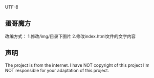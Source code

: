 UTF-8
## 蛋哥魔方
改编方式：
1.修改/img/目录下图片
2.修改index.html文件的文字内容

## 声明
The project is from the internet.
I have NOT copyright of this project
I'm NOT responsible for your adaptation of this project.